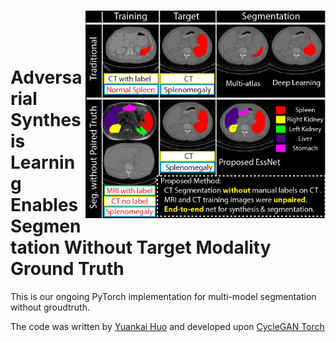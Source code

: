 # <img src='imgs/Figure1.jpg' align="right" width=384>

<br><br><br>

# Adversarial Synthesis Learning Enables Segmentation Without Target Modality Ground Truth

This is our ongoing PyTorch implementation for multi-model segmentation without groudtruth.

The code was written by [Yuankai Huo](https://sites.google.com/site/yuankaihuo/) and developed upon [CycleGAN Torch](https://github.com/junyanz/CycleGAN)
